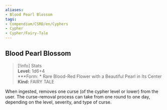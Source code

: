 ```yaml
---
aliases:
- Blood Pearl Blossom
tags:
- Compendium/CSRD/en/Cyphers
- Cypher
- Cypher/Fairy-Tale
---
```


  
## Blood Pearl Blossom  
>[!info] Stats  
> **Level:** 1d6+4  
> ***Form: * Rare Blood-Red Flower with a Beautiful Pearl in Its Center  
> **Kind:** FAIRY TALE
  
When ingested, removes one curse (of the cypher level or lower) from the user. The curse-removal process can take from one round to one day, depending on the level, severity, and type of curse.